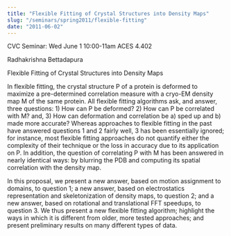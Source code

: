 ```yaml
---
title: "Flexible Fitting of Crystal Structures into Density Maps"
slug: "/seminars/spring2011/flexible-fitting"
date: "2011-06-02"
---
```


CVC Seminar: Wed June 1 10:00-11am ACES 4.402

Radhakrishna Bettadapura

Flexible Fitting of Crystal Structures into Density Maps

In flexible fitting, the crystal structure P of a protein is deformed to maximize a pre-determined correlation measure with a cryo-EM density map M of the same protein. All flexible fitting algorithms ask, and answer, three questions: 1) How can P be deformed? 2) How can P be correlated with M? and, 3) How can deformation and correlation be a) sped up and b) made more accurate? Whereas approaches to flexible fitting in the past have answered questions 1 and 2 fairly well, 3 has been essentially ignored; for instance, most flexible fitting approaches do not quantify either the complexity of their technique or the loss in accuracy due to its application on P. In addition, the question of correlating P with M has been answered in nearly identical ways: by blurring the PDB and computing its spatial correlation with the density map.

In this proposal, we present a new answer, based on motion assignment to domains, to question 1; a new answer, based on electrostatics representation and skeletonization of density maps, to question 2; and a new answer, based on rotational and translational FFT speedups, to question 3. We thus present a new flexible fitting algorithm; highlight the ways in which it is different from older, more tested approaches; and present preliminary results on many different types of data.

